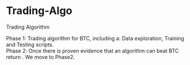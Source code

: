 # Trading-Algo
Trading Algorithm

Phase 1: Trading algorithm for BTC, including a: Data exploration, Training and Testing scripts.
<br>
Phase 2: Once there is proven evidence that an algorithm can beat BTC return . We move to Phase2.
